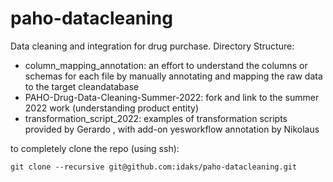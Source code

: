 # paho-datacleaning

Data cleaning and integration for drug purchase.
Directory Structure:
- column_mapping_annotation: an effort to understand the columns or schemas for each file by manually annotating and mapping the raw data to the target cleandatabase
- PAHO-Drug-Data-Cleaning-Summer-2022: fork and link to the summer 2022 work (understanding product entity)
- transformation_script_2022: examples of transformation scripts provided by Gerardo , with add-on yesworkflow annotation by Nikolaus

to completely clone the repo (using ssh): 
```
git clone --recursive git@github.com:idaks/paho-datacleaning.git
```
